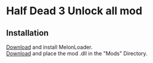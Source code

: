 ﻿# Half Dead 3 Unlock all mod

## Installation

[Download](https://melonwiki.xyz/#/?id=requirements) and install MelonLoader.  
[Download](https://github.com/ThePotato97/HalfDead3UnlockAll/releases/download/1.0.0/HalfDead3Mod.dll) and place the mod .dll in the "Mods" Directory.
